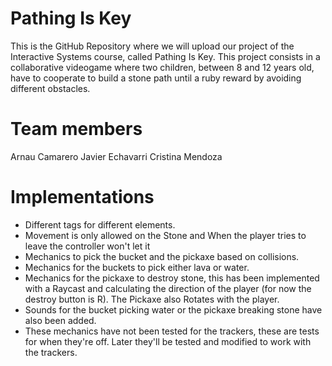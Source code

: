 # Pathing Is Key

This is the GitHub Repository where we will upload our project of the Interactive Systems course, called Pathing Is Key.
This project consists in a collaborative videogame where two children, between 8 and 12 years old, have to cooperate to build a stone path until a ruby reward by avoiding different obstacles.

# Team members

Arnau Camarero
Javier Echavarri
Cristina Mendoza

# Implementations

- Different tags for different elements.
- Movement is only allowed on the Stone and When the player tries to leave the controller won't let it
- Mechanics to pick the bucket and the pickaxe based on collisions.
- Mechanics for the buckets to pick either lava or water.
- Mechanics for the pickaxe to destroy stone, this has been implemented with a Raycast and calculating the direction of the player (for now the destroy button is R). The Pickaxe also Rotates with the player.
- Sounds for the bucket picking water or the pickaxe breaking stone have also been added.
- These mechanics have not been tested for the trackers, these are tests for when they're off. Later they'll be tested and modified to work with the trackers.

